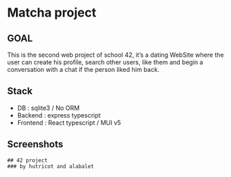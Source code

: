 # Matcha project


## GOAL
This is the second web project of school 42, it’s a dating WebSite where the user can create his profile, search other users, like them and begin a conversation with a chat if the person liked him back.

## Stack
- DB : sqlite3 / No ORM
- Backend : express typescript
- Frontend : React typescript / MUI v5

## Screenshots

``` 
## 42 project
### by hutricot and alabalet
``````
